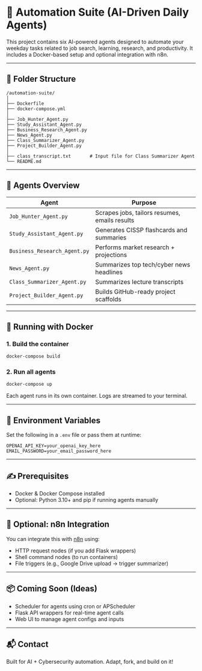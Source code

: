 
# 🧠 Automation Suite (AI-Driven Daily Agents)

This project contains six AI-powered agents designed to automate your weekday tasks related to job search, learning, research, and productivity. It includes a Docker-based setup and optional integration with n8n.

---

## 📁 Folder Structure

```
/automation-suite/
│
├── Dockerfile
├── docker-compose.yml
│
├── Job_Hunter_Agent.py
├── Study_Assistant_Agent.py
├── Business_Research_Agent.py
├── News_Agent.py
├── Class_Summarizer_Agent.py
├── Project_Builder_Agent.py
│
├── class_transcript.txt       # Input file for Class Summarizer Agent
└── README.md
```

---

## 🚀 Agents Overview

| Agent | Purpose |
|-------|---------|
| `Job_Hunter_Agent.py` | Scrapes jobs, tailors resumes, emails results |
| `Study_Assistant_Agent.py` | Generates CISSP flashcards and summaries |
| `Business_Research_Agent.py` | Performs market research + projections |
| `News_Agent.py` | Summarizes top tech/cyber news headlines |
| `Class_Summarizer_Agent.py` | Summarizes lecture transcripts |
| `Project_Builder_Agent.py` | Builds GitHub-ready project scaffolds |

---

## 🐳 Running with Docker

### 1. Build the container
```bash
docker-compose build
```

### 2. Run all agents
```bash
docker-compose up
```

Each agent runs in its own container. Logs are streamed to your terminal.

---

## 🔑 Environment Variables

Set the following in a `.env` file or pass them at runtime:

```
OPENAI_API_KEY=your_openai_key_here
EMAIL_PASSWORD=your_email_password_here
```

---

## ✍️ Prerequisites

- Docker & Docker Compose installed
- Optional: Python 3.10+ and pip if running agents manually

---

## 🧩 Optional: n8n Integration

You can integrate this with [n8n](https://n8n.io) using:
- HTTP request nodes (if you add Flask wrappers)
- Shell command nodes (to run containers)
- File triggers (e.g., Google Drive upload → trigger summarizer)

---

## 📦 Coming Soon (Ideas)

- Scheduler for agents using cron or APScheduler
- Flask API wrappers for real-time agent calls
- Web UI to manage agent configs and inputs

---

## 📬 Contact

Built for AI + Cybersecurity automation. Adapt, fork, and build on it!
